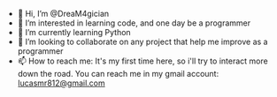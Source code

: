- 👋 Hi, I’m @DreaM4gician
- 👀 I’m interested in learning code, and one day be a programmer
- 🌱 I’m currently learning Python
- 💞️ I’m looking to collaborate on any project that help me improve as a programmer
- 📫 How to reach me: It's my first time here, so i'll try to interact more down the road. You can reach me in my gmail account: lucasmr812@gmail.com

<!---
DreaM4gician/DreaM4gician is a ✨ special ✨ repository because its `README.md` (this file) appears on your GitHub profile.
You can click the Preview link to take a look at your changes.
--->
